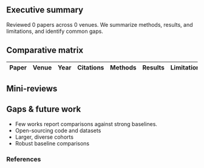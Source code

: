 ## Executive summary

Reviewed 0 papers across 0 venues. We summarize methods, results, and limitations, and identify common gaps.

## Comparative matrix

| Paper | Venue | Year | Citations | Methods | Results | Limitations |
| --- | --- | --- | --- | --- | --- | --- |


## Mini-reviews

## Gaps & future work

- Few works report comparisons against strong baselines.
- Open-sourcing code and datasets
- Larger, diverse cohorts
- Robust baseline comparisons

### References


